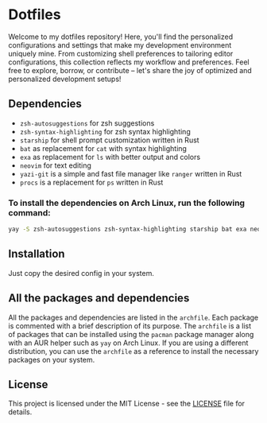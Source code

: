 # Dotfiles

Welcome to my dotfiles repository! Here, you'll find the personalized configurations and settings that make my development environment uniquely mine. From customizing shell preferences to tailoring editor configurations, this collection reflects my workflow and preferences. Feel free to explore, borrow, or contribute – let's share the joy of optimized and personalized development setups!

## Dependencies

-   `zsh-autosuggestions` for zsh suggestions
-   `zsh-syntax-highlighting` for zsh syntax highlighting
-   `starship` for shell prompt customization written in Rust
-   `bat` as replacement for `cat` with syntax highlighting
-   `exa` as replacement for `ls` with better output and colors
-   `neovim` for text editing
-   `yazi-git` is a simple and fast file manager like `ranger` written in Rust
-   `procs` is a replacement for `ps` written in Rust

### To install the dependencies on Arch Linux, run the following command:

```bash
yay -S zsh-autosuggestions zsh-syntax-highlighting starship bat exa neovim yazi-git procs
```

## Installation

Just copy the desired config in your system.

## All the packages and dependencies

All the packages and dependencies are listed in the `archfile`. Each package is commented with a brief description of its purpose. The `archfile` is a list of packages that can be installed using the `pacman` package manager along with an AUR helper such as `yay` on Arch Linux. If you are using a different distribution, you can use the `archfile` as a reference to install the necessary packages on your system.

## License

This project is licensed under the MIT License - see the [LICENSE](LICENSE) file for details.

